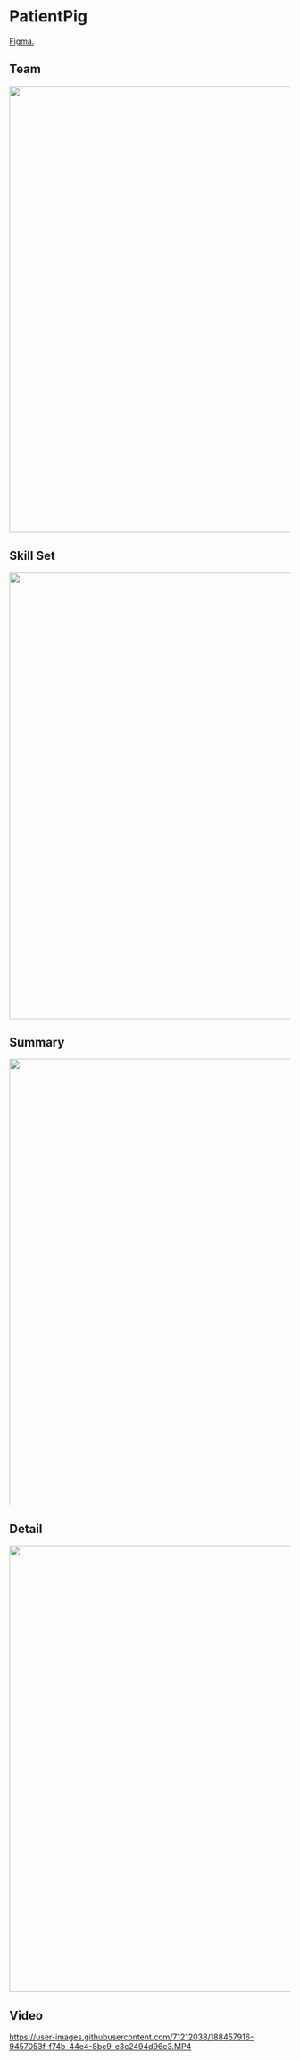 # PatientPig
[Figma.](https://www.figma.com/file/Aat4mJkiFiw9T0Ne69Zexm/%EC%B0%B8%EC%9C%BC%EB%A9%B4%EB%8F%BC%EC%A7%80?node-id=1%3A851)  
## Team
<img src="https://user-images.githubusercontent.com/71212038/188448806-da33003c-e995-4cce-a4fc-9f844a3af66a.png" width="800">  

## Skill Set
<img src="https://user-images.githubusercontent.com/71212038/188448847-1252a054-74a6-4056-8c4f-bcad5c8691d1.png" width="800">  

## Summary
<img src="https://user-images.githubusercontent.com/71212038/188449254-b1babd3f-dfa9-4bbe-9145-b05735cdbdf7.png" width="800">   

## Detail
<img src="https://user-images.githubusercontent.com/71212038/188449311-61294cce-1cbc-4c6c-b5c1-46e7999b41fe.png" width="800">

## Video
https://user-images.githubusercontent.com/71212038/188457916-9457053f-f74b-44e4-8bc9-e3c2494d96c3.MP4
